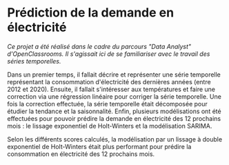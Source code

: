 # Prédiction de la demande en électricité

*Ce projet a été réalisé dans le cadre du parcours "Data Analyst" d'OpenClassrooms. Il s'agissait ici de se familiariser avec le travail des séries temporelles.*

Dans un premier temps, il fallait décrire et représenter une série temporelle représentant la consommation d'électricité des dernières années (entre 2012 et 2020). Ensuite, il fallait s'intéresser aux températures et faire une correction via une régression linéaire pour corriger la série temporelle. Une fois la correction effectuée, la série temporelle était décomposée pour étudier la tendance et la saisonnalité. Enfin, plusieurs modélisations ont été effectuées pour pouvoir prédire la demande en électricité des 12 prochains mois : le lissage exponentiel de Holt-Winters et la modélisation SARIMA. 

Selon les différents scores calculés, la modélisation par un lissage à double exponentiel de Holt-Winters était plus performant pour prédire la consommation en électricité des 12 prochains mois. 
